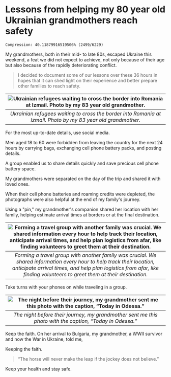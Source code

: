 # Lessons from helping my 80 year old Ukrainian grandmothers reach safety

```
Compression: 40.11879916519506% (2499/6229)
```

My grandmothers, both in their mid- to late 80s, escaped Ukraine this weekend, a feat we did not expect to achieve, not only because of their age but also because of the rapidly deteriorating conflict.

> I decided to document some of our lessons over these 36 hours in hopes that it can shed light on their experience and better prepare other families to reach safety.

| ![Ukrainian refugees waiting to cross the border into Romania at Izmail. Photo by my 83 year old grandmother.](https://miro.medium.com/max/1282/1*fXLjR4Bs-ZRPhGo0kFg67g.jpeg) |
|:--:|
| *Ukrainian refugees waiting to cross the border into Romania at Izmail. Photo by my 83 year old grandmother.* |

For the most up-to-date details, use social media.

Men aged 18 to 60 were forbidden from leaving the country for the next 24 hours by carrying bags, exchanging cell phone battery packs, and posting details.

A group enabled us to share details quickly and save precious cell phone battery space.

My grandmothers were separated on the day of the trip and shared it with loved ones.

When their cell phone batteries and roaming credits were depleted, the photographs were also helpful at the end of my family's journey.

Using a "pin," my grandmother's companion shared her location with her family, helping estimate arrival times at borders or at the final destination.

| ![Forming a travel group with another family was crucial. We shared information every hour to help track their location, anticipate arrival times, and help plan logistics from afar, like finding volunteers to greet them at their destination.](https://miro.medium.com/max/1400/1*fLtdPsT9gi08_QqT4Pp3GQ.jpeg) |
|:--:|
| *Forming a travel group with another family was crucial. We shared information every hour to help track their location, anticipate arrival times, and help plan logistics from afar, like finding volunteers to greet them at their destination.* |

Take turns with your phones on while traveling in a group.

| ![The night before their journey, my grandmother sent me this photo with the caption, “Today in Odessa.”](https://miro.medium.com/max/1400/1*3VjkXROusYDJqChtvsESHw.jpeg) |
|:--:|
| *The night before their journey, my grandmother sent me this photo with the caption, “Today in Odessa.”* |

Keep the faith. On her arrival to Bulgaria, my grandmother, a WWII survivor and now the War in Ukraine, told me, 

 Keeping the faith.

> “The horse will never make the leap if the jockey does not believe.”

Keep your health and stay safe.
